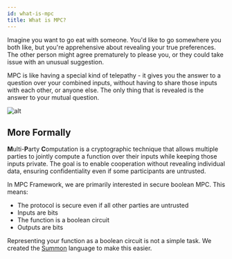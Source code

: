 ```yaml
---
id: what-is-mpc
title: What is MPC?
---
```


Imagine you want to go eat with someone. You'd like to go somewhere you both
like, but you're apprehensive about revealing your true preferences. The other
person might agree prematurely to please you, or they could take issue with an
unusual suggestion.

MPC is like having a special kind of telepathy - it gives you the answer to a
question over your combined inputs, without having to share those inputs with
each other, or anyone else. The only thing that is revealed is the answer to
your mutual question.

![alt](/img/kids-magic-burgers.webp)

## More Formally

**M**ulti-**P**arty **C**omputation is a cryptographic technique that allows
multiple parties to jointly compute a function over their inputs while keeping
those inputs private. The goal is to enable cooperation without revealing
individual data, ensuring confidentiality even if some participants are
untrusted.

In MPC Framework, we are primarily interested in secure boolean MPC. This means:
- The protocol is secure even if all other parties are untrusted
- Inputs are bits
- The function is a boolean circuit
- Outputs are bits

Representing your function as a boolean circuit is not a simple task. We created
the [Summon](/docs/summon) language to make this easier.
